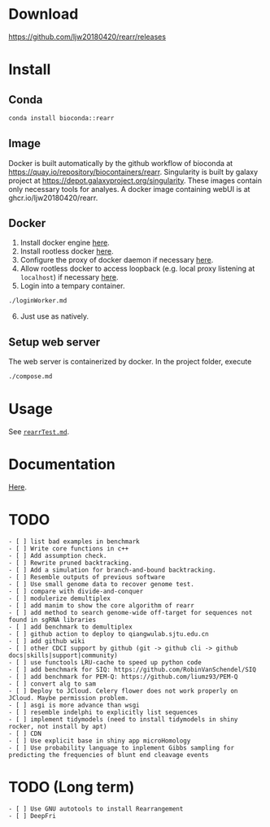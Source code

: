 # Download
https://github.com/ljw20180420/rearr/releases

# Install
## Conda
```bash
conda install bioconda::rearr
```
## Image
Docker is built automatically by the github workflow of bioconda at https://quay.io/repository/biocontainers/rearr. Singularity is built by galaxy project at https://depot.galaxyproject.org/singularity. These images contain only necessary tools for analyes. A docker image containing webUI is at ghcr.io/ljw20180420/rearr.

## Docker
1. Install docker engine [here](https://docs.docker.com/engine/install).
2. Install rootless docker [here](https://docs.docker.com/engine/security/rootless/#install).
3. Configure the proxy of docker daemon if necessary [here](https://docs.docker.com/engine/daemon/proxy).
4. Allow rootless docker to access loopback (e.g. local proxy listening at `localhost`) if necessary [here](https://forums.docker.com/t/no-longer-able-to-access-local-ips-in-rootless-docker-after-update/141890).
5. Login into a tempary container.
```bash
./loginWorker.md
```
6. Just use as natively.

## Setup web server
The web server is containerized by docker. In the project folder, execute
```bash
./compose.md
```

# Usage
See [`rearrTest.md`][`rearrTest.md`].

[`rearrTest.md`]: /rearr/other/rearr-test/

# Documentation
[Here](https://ljw20180420.github.io/rearr/).

# TODO
```[tasklist]
- [ ] list bad examples in benchmark
- [ ] Write core functions in c++
- [ ] Add assumption check.
- [ ] Rewrite pruned backtracking.
- [ ] Add a simulation for branch-and-bound backtracking.
- [ ] Resemble outputs of previous software
- [ ] Use small genome data to recover genome test.
- [ ] compare with divide-and-conquer
- [ ] modulerize demultiplex
- [ ] add manim to show the core algorithm of rearr
- [ ] add method to search genome-wide off-target for sequences not found in sgRNA libraries
- [ ] add benchmark to demultiplex
- [ ] github action to deploy to qiangwulab.sjtu.edu.cn
- [ ] add github wiki
- [ ] other CDCI support by github (git -> github cli -> github docs|skills|support|community)
- [ ] use functools LRU-cache to speed up python code
- [ ] add benchmark for SIQ: https://github.com/RobinVanSchendel/SIQ
- [ ] add benchmark for PEM-Q: https://github.com/liumz93/PEM-Q
- [ ] convert alg to sam
- [ ] Deploy to JCloud. Celery flower does not work properly on JCloud. Maybe permission problem.
- [ ] asgi is more advance than wsgi
- [ ] resemble indelphi to explicitly list sequences
- [ ] implement tidymodels (need to install tidymodels in shiny rocker, not install by apt)
- [ ] CDN
- [ ] Use explicit base in shiny app microHomology
- [ ] Use probability language to inplement Gibbs sampling for predicting the frequencies of blunt end cleavage events
```

# TODO (Long term)
```[tasklist]
- [ ] Use GNU autotools to install Rearrangement
- [ ] DeepFri
```
